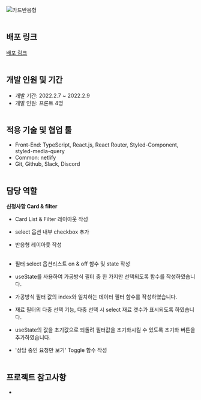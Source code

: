 ![카드반응형](https://user-images.githubusercontent.com/90748606/153068591-912252fc-8c79-41e0-b737-cd938cc8166c.gif)
<br/><br/>


## 배포 링크
<a href="https://focused-babbage-5fef0a.netlify.app/">배포 링크</a>
<br/><br/>


## 개발 인원 및 기간
- 개발 기간: 2022.2.7 ~ 2022.2.9
- 개발 인원: 프론트 4명
<br/><br/>


## 적용 기술 및 협업 툴
- Front-End: TypeScript, React.js, React Router, Styled-Component, styled-media-query
- Common: netlify
- Git, Github, Slack, Discord
<br/><br/>


## 담당 역할
**신청사항 Card & filter**
- Card List & Filter 레이아웃 작성
- select 옵션 내부 checkbox 추가
- 반응형 레이아웃 작성<br/><br/>

- 필터 select 옵션리스트 on & off 함수 및 state 작성
- useState를 사용하여 가공방식 필터 중 한 가지만 선택되도록 함수를 작성하였습니다.
- 가공방식 필터 값의 index와 일치하는 데이터 필터 함수를 작성하였습니다.
- 재료 필터의 다중 선택 기능, 다중 선택 시 select 재료 갯수가 표시되도록 하였습니다.
- useState의 값을 초기값으로 되돌려 필터값을 초기화시킬 수 있도록 초기화 버튼을 추가하였습니다.
- '상담 중인 요청만 보기' Toggle 함수 작성
<br/><br/>


## 프로젝트 참고사항
- 
